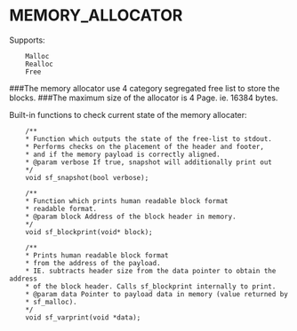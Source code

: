 # MEMORY_ALLOCATOR

Supports:

        Malloc
        Realloc
        Free
        
###The memory allocator use 4 category segregated free list to store the blocks.
###The maximum size of the allocator is 4 Page. ie. 16384 bytes.

        
Built-in functions to check current state of the memory allocater:

        /**
        * Function which outputs the state of the free-list to stdout.
        * Performs checks on the placement of the header and footer,
        * and if the memory payload is correctly aligned.
        * @param verbose If true, snapshot will additionally print out
        */
        void sf_snapshot(bool verbose);
        
        /**
        * Function which prints human readable block format
        * readable format.
        * @param block Address of the block header in memory.
        */
        void sf_blockprint(void* block);
        
        /**
        * Prints human readable block format
        * from the address of the payload.
        * IE. subtracts header size from the data pointer to obtain the address
        * of the block header. Calls sf_blockprint internally to print.
        * @param data Pointer to payload data in memory (value returned by
        * sf_malloc).
        */
        void sf_varprint(void *data);


        
        
    
